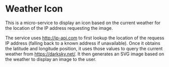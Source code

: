 # Weather Icon

This is a micro-service to display an icon based on the current weather for the location of the IP address requesting the image.

The service uses http://ip-api.com to first lookup the location of the requess IP address (falling back to a known address if unavailable). Once it obtains the latitude and longitude position, it uses those values to query the current weather from https://darksky.net/. It then generates an SVG image based on the weather to display an image to the user.
